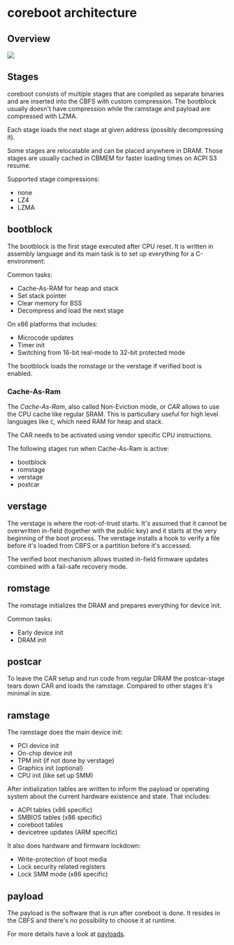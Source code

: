 # coreboot architecture

## Overview
![][architecture]

[architecture]: comparision_coreboot_uefi.svg

## Stages
coreboot consists of multiple stages that are compiled as separate binaries and
are inserted into the CBFS with custom compression. The bootblock usually doesn't
have compression while the ramstage and payload are compressed with LZMA.

Each stage loads the next stage at given address (possibly decompressing it).

Some stages are relocatable and can be placed anywhere in DRAM. Those stages are
usually cached in CBMEM for faster loading times on ACPI S3 resume.

Supported stage compressions:
* none
* LZ4
* LZMA

## bootblock
The bootblock is the first stage executed after CPU reset. It is written in
assembly language and its main task is to set up everything for a C-environment:

Common tasks:

* Cache-As-RAM for heap and stack
* Set stack pointer
* Clear memory for BSS
* Decompress and load the next stage

On x86 platforms that includes:

* Microcode updates
* Timer init
* Switching from 16-bit real-mode to 32-bit protected mode

The bootblock loads the romstage or the verstage if verified boot is enabled.

### Cache-As-Ram
The *Cache-As-Ram*, also called Non-Eviction mode, or *CAR* allows to use the
CPU cache like regular SRAM. This is particullary useful for high level
languages like `C`, which need RAM for heap and stack.

The CAR needs to be activated using vendor specific CPU instructions.

The following stages run when Cache-As-Ram is active:
* bootblock
* romstage
* verstage
* postcar

## verstage
The verstage is where the root-of-trust starts. It's assumed that
it cannot be overwritten in-field (together with the public key) and
it starts at the very beginning of the boot process.
The verstage installs a hook to verify a file before it's loaded from
CBFS or a partition before it's accessed.

The verified boot mechanism allows trusted in-field firmware updates
combined with a fail-safe recovery mode.

## romstage
The romstage initializes the DRAM and prepares everything for device init.

Common tasks:

* Early device init
* DRAM init

## postcar
To leave the CAR setup and run code from regular DRAM the postcar-stage tears
down CAR and loads the ramstage. Compared to other stages it's minimal in size.

## ramstage

The ramstage does the main device init:

* PCI device init
* On-chip device init
* TPM init (if not done by verstage)
* Graphics init (optional)
* CPU init (like set up SMM)

After initialization tables are written to inform the payload or operating system
about the current hardware existence and state. That includes:

* ACPI tables (x86 specific)
* SMBIOS tables (x86 specific)
* coreboot tables
* devicetree updates (ARM specific)

It also does hardware and firmware lockdown:
* Write-protection of boot media
* Lock security related registers
* Lock SMM mode (x86 specific)

## payload
The payload is the software that is run after coreboot is done. It resides in
the CBFS and there's no possibility to choose it at runtime.

For more details have a look at [payloads](../payloads.md).


